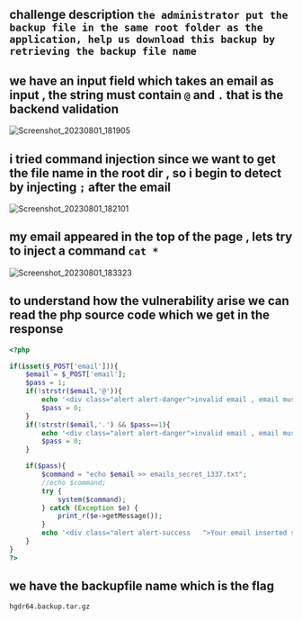 ## challenge description `the administrator put the backup file in the same root folder as the application, help us download this backup by retrieving the backup file name`

## we have an input field which takes an email as input , the string must contain `@` and `.` that is the backend validation  
![Screenshot_20230801_181905](https://github.com/kiro6/writeups-ctfs/assets/57776872/156e4d9d-50a1-4a20-8595-93bdbea99f57)

## i tried command injection since we want to get the file name in the root dir , so i begin to detect by injecting `;` after the email 
![Screenshot_20230801_182101](https://github.com/kiro6/writeups-ctfs/assets/57776872/dbf8d1a3-bf65-4412-9de6-453817fc0789)


## my email appeared in the top of the page , lets try to inject a command `cat *`
![Screenshot_20230801_183323](https://github.com/kiro6/writeups-ctfs/assets/57776872/12400d74-164f-4e64-87a0-3a840da84eb6)

## to understand how the vulnerability arise we can read the php source code which we get in the response 
```php
<?php

if(isset($_POST['email'])){
    $email = $_POST['email'];
    $pass = 1;
    if(!strstr($email,'@')){
        echo '<div class="alert alert-danger">invalid email , email must contain @ & dot</div>';
        $pass = 0;
    }
    if(!strstr($email,'.') && $pass==1){
        echo '<div class="alert alert-danger">invalid email , email must contain @ & dot</div>';
        $pass = 0;
    }

    if($pass){
        $command = "echo $email >> emails_secret_1337.txt";
        //echo $command;
        try {
            system($command);
        } catch (Exception $e) {
            print_r($e->getMessage());
        }
        echo '<div class="alert alert-success   ">Your email inserted successfully</div>';
    }
}
?>
```

## we have the backupfile name which is the flag
```
hgdr64.backup.tar.gz
```
